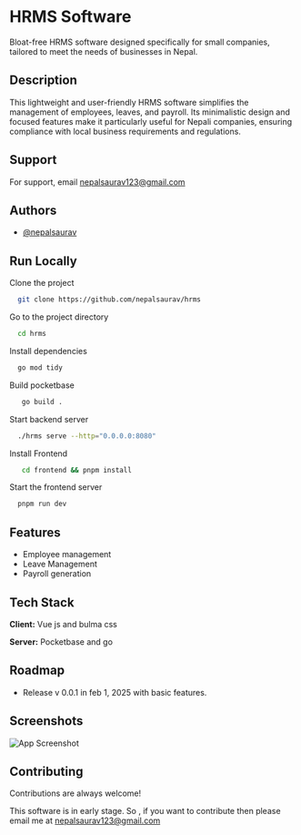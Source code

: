 
# HRMS Software

Bloat-free HRMS software designed specifically for small companies, tailored to meet the needs of businesses in Nepal.

## Description
This lightweight and user-friendly HRMS software simplifies the management of employees, leaves, and payroll. Its minimalistic design and focused features make it particularly useful for Nepali companies, ensuring compliance with local business requirements and regulations.


## Support

For support, email nepalsaurav123@gmail.com


## Authors

- [@nepalsaurav](https://github.com/nepalsaurav)


## Run Locally

Clone the project

```bash
  git clone https://github.com/nepalsaurav/hrms
```

Go to the project directory

```bash
  cd hrms
```

Install dependencies

```bash
  go mod tidy
```

Build pocketbase

```bash
   go build .
```

Start backend server

```bash
  ./hrms serve --http="0.0.0.0:8080"
```

Install Frontend

```bash
   cd frontend && pnpm install
```

Start the frontend server

```bash
  pnpm run dev
```


## Features

- Employee management
- Leave Management
- Payroll generation



## Tech Stack

**Client:** Vue js and bulma css

**Server:** Pocketbase and go


## Roadmap

- Release v 0.0.1 in feb 1, 2025 with basic features.


## Screenshots

![App Screenshot](https://via.placeholder.com/468x300?text=App+Screenshot+Here)


## Contributing

Contributions are always welcome!

This software is in early stage. So , if you want to contribute then please email me at nepalsaurav123@gmail.com

